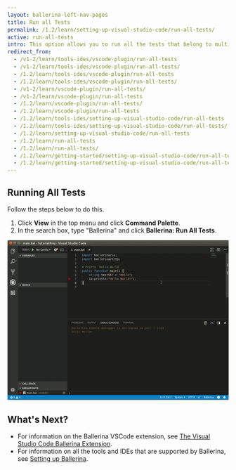 ```yaml
---
layout: ballerina-left-nav-pages
title: Run all Tests
permalink: /1.2/learn/setting-up-visual-studio-code/run-all-tests/
active: run-all-tests
intro: This option allows you to run all the tests that belong to multiple modules of your project. 
redirect_from:
  - /v1-2/learn/tools-ides/vscode-plugin/run-all-tests
  - /v1-2/learn/tools-ides/vscode-plugin/run-all-tests/
  - /1.2/learn/tools-ides/vscode-plugin/run-all-tests
  - /1.2/learn/tools-ides/vscode-plugin/run-all-tests/
  - /v1-2/learn/vscode-plugin/run-all-tests/
  - /v1-2/learn/vscode-plugin/run-all-tests
  - /1.2/learn/vscode-plugin/run-all-tests/
  - /1.2/learn/vscode-plugin/run-all-tests
  - /1.2/learn/tools-ides/setting-up-visual-studio-code/run-all-tests
  - /1.2/learn/tools-ides/setting-up-visual-studio-code/run-all-tests/
  - /1.2/learn/setting-up-visual-studio-code/run-all-tests
  - /1.2/learn/run-all-tests
  - /1.2/learn/run-all-tests/
  - /1.2/learn/getting-started/setting-up-visual-studio-code/run-all-tests
  - /1.2/learn/getting-started/setting-up-visual-studio-code/run-all-tests/
---
```


## Running All Tests 

Follow the steps below to do this.

1. Click **View** in the top menu and click **Command Palette**.
2. In the search box, type "Ballerina" and click **Ballerina: Run All Tests**.

![Run all tests](/1.2/learn/images/run-all-tests.gif)

## What's Next?

- For information on the Ballerina VSCode extension, see [The Visual Studio Code Ballerina Extension](/1.2/learn/vscode-plugin/).
- For information on all the tools and IDEs that are supported by Ballerina, see [Setting up Ballerina](/1.2/learn/installing-ballerina/).